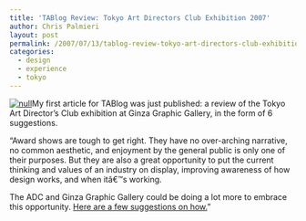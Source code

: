 ```yaml
---
title: 'TABlog Review: Tokyo Art Directors Club Exhibition 2007'
author: Chris Palmieri
layout: post
permalink: /2007/07/13/tablog-review-tokyo-art-directors-club-exhibition-2007/
categories:
  - design
  - experience
  - tokyo
---
```

[![null][1]][2]My first article for TABlog was just published: a review of the Tokyo Art Director&#8217;s Club exhibition at Ginza Graphic Gallery, in the form of 6 suggestions. 

&#8220;Award shows are tough to get right. They have no over-arching narrative, no common aesthetic, and enjoyment by the general public is only one of their purposes. But they are also a great opportunity to put the current thinking and values of an industry on display, improving awareness of how design works, and when itâ€™s working.

The ADC and Ginza Graphic Gallery could be doing a lot more to embrace this opportunity. [Here are a few suggestions on how.][2]&#8221;

 [1]: http://www.iixii.net/wp-content/uploads/2007/07/adc.jpg
 [2]: http://www.tokyoartbeat.com/tablog/entries.en/2007/07/six-ways-2007-adc-at-ggg-could-be-improved.html
